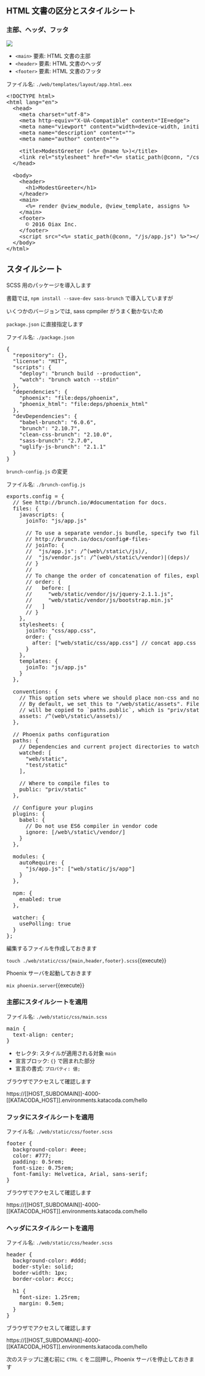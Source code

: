 ## HTML 文書の区分とスタイルシート

### 主部、ヘッダ、フッタ

![](https://i.gyazo.com/3f5931bd0b7559690378ffb0ea9c59b2.png)

- `<main>` 要素: HTML 文書の主部
- `<header>` 要素: HTML 文書のヘッダ
- `<footer>` 要素: HTML 文書のフッタ

ファイル名: `./web/templates/layout/app.html.eex`

<pre class="file" data-filename="~/oiax/projects/modest_greeter/layout/app.html.eex" data-target="replace">
&lt;!DOCTYPE html&gt;
&lt;html lang="en"&gt;
  &lt;head&gt;
    &lt;meta charset="utf-8"&gt;
    &lt;meta http-equiv="X-UA-Compatible" content="IE=edge"&gt;
    &lt;meta name="viewport" content="width=device-width, initial-scale=1"&gt;
    &lt;meta name="description" content=""&gt;
    &lt;meta name="author" content=""&gt;

    &lt;title&gt;ModestGreeter (&lt;%= @name %&gt;)&lt;/title&gt;
    &lt;link rel="stylesheet" href="&lt;%= static_path(@conn, "/css/app.css") %&gt;"&gt;
  &lt;/head&gt;

  &lt;body&gt;
    &lt;header&gt;
      &lt;h1&gt;ModestGreeter&lt;/h1&gt;
    &lt;/header&gt;
    &lt;main&gt;
      &lt;%= render @view_module, @view_template, assigns %&gt;
    &lt;/main&gt;
    &lt;footer&gt;
      &copy; 2016 Oiax Inc.
    &lt;/footer&gt;
    &lt;script src="&lt;%= static_path(@conn, "/js/app.js") %&gt;"&gt;&lt;/script&gt;
  &lt;/body&gt;
&lt;/html&gt;
</pre>

## スタイルシート

SCSS 用のパッケージを導入します

書籍では, `npm install --save-dev sass-brunch` で導入していますが

いくつかのバージョンでは, sass cpmpiler がうまく動かないため

`package.json` に直接指定します

ファイル名: `./package.json`

<pre class="file" data-filename="~/oiax/projects/modest_greeter/package.json" data-target="replace">
{
  "repository": {},
  "license": "MIT",
  "scripts": {
    "deploy": "brunch build --production",
    "watch": "brunch watch --stdin"
  },
  "dependencies": {
    "phoenix": "file:deps/phoenix",
    "phoenix_html": "file:deps/phoenix_html"
  },
  "devDependencies": {
    "babel-brunch": "6.0.6",
    "brunch": "2.10.7",
    "clean-css-brunch": "2.10.0",
    "sass-brunch": "2.7.0",
    "uglify-js-brunch": "2.1.1"
  }
}
</pre>

`brunch-config.js` の変更

ファイル名: `./brunch-config.js`

<pre class="file" data-filename="~/oiax/projects/modest_greeter/brunch-config.js" data-target="replace">
exports.config = {
  // See http://brunch.io/#documentation for docs.
  files: {
    javascripts: {
      joinTo: "js/app.js"

      // To use a separate vendor.js bundle, specify two files path
      // http://brunch.io/docs/config#-files-
      // joinTo: {
      //  "js/app.js": /^(web\/static\/js)/,
      //  "js/vendor.js": /^(web\/static\/vendor)|(deps)/
      // }
      //
      // To change the order of concatenation of files, explicitly mention here
      // order: {
      //   before: [
      //     "web/static/vendor/js/jquery-2.1.1.js",
      //     "web/static/vendor/js/bootstrap.min.js"
      //   ]
      // }
    },
    stylesheets: {
      joinTo: "css/app.css",
      order: {
        after: ["web/static/css/app.css"] // concat app.css last
      }
    },
    templates: {
      joinTo: "js/app.js"
    }
  },

  conventions: {
    // This option sets where we should place non-css and non-js assets in.
    // By default, we set this to "/web/static/assets". Files in this directory
    // will be copied to `paths.public`, which is "priv/static" by default.
    assets: /^(web\/static\/assets)/
  },

  // Phoenix paths configuration
  paths: {
    // Dependencies and current project directories to watch
    watched: [
      "web/static",
      "test/static"
    ],

    // Where to compile files to
    public: "priv/static"
  },

  // Configure your plugins
  plugins: {
    babel: {
      // Do not use ES6 compiler in vendor code
      ignore: [/web\/static\/vendor/]
    }
  },

  modules: {
    autoRequire: {
      "js/app.js": ["web/static/js/app"]
    }
  },

  npm: {
    enabled: true
  },

  watcher: {
    usePolling: true
  }
};
</pre>

編集するファイルを作成しておきます

`touch ./web/static/css/{main,header,footer}.scss`{{execute}}

Phoenix サーバを起動しておきます

`mix phoenix.server`{{execute}}

### 主部にスタイルシートを適用

ファイル名: `./web/static/css/main.scss`

<pre class="file" data-filename="~/oiax/projects/modest_greeter/web/static/css/main.scss" data-target="replace">
main {
  text-align: center;
}
</pre>

- セレクタ: スタイルが適用される対象 `main`
- 宣言ブロック: `{}` で囲まれた部分
- 宣言の書式: `プロパティ: 値;`

ブラウザでアクセスして確認します

https://[[HOST_SUBDOMAIN]]-4000-[[KATACODA_HOST]].environments.katacoda.com/hello

### フッタにスタイルシートを適用

ファイル名: `./web/static/css/footer.scss`

<pre class="file" data-filename="~/oiax/projects/modest_greeter/web/static/css/footer.scss" data-target="replace">
footer {
  background-color: #eee;
  color: #777;
  padding: 0.5rem;
  font-size: 0.75rem;
  font-family: Helvetica, Arial, sans-serif;
}
</pre>

ブラウザでアクセスして確認します

https://[[HOST_SUBDOMAIN]]-4000-[[KATACODA_HOST]].environments.katacoda.com/hello

### ヘッダにスタイルシートを適用

ファイル名: `./web/static/css/header.scss`

<pre class="file" data-filename="~/oiax/projects/modest_greeter/web/static/css/header.scss" data-target="replace">
header {
  background-color: #ddd;
  boder-style: solid;
  boder-width: 1px;
  border-color: #ccc;

  h1 {
    font-size: 1.25rem;
    margin: 0.5em;
  }
}
</pre>

ブラウザでアクセスして確認します

https://[[HOST_SUBDOMAIN]]-4000-[[KATACODA_HOST]].environments.katacoda.com/hello

次のステップに進む前に `CTRL C` を二回押し,  Phoenix サーバを停止しておきます

